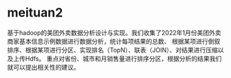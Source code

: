 # meituan2
基于hadoop的美团外卖数据分析设计与实现。我们收集了2022年1月份美团外卖商家基本信息示例数据进行数据分析，统计每项结果的总数、
根据某项进行倒叙排序、根据某项进行分区、实现排名（TopN）、联表（JOIN）、对结果进行压缩以及上传Hdfs。
重点对省份、城市和月销售量进行排序分区，根据分析的结果我们就可以提出相关性的建议。
